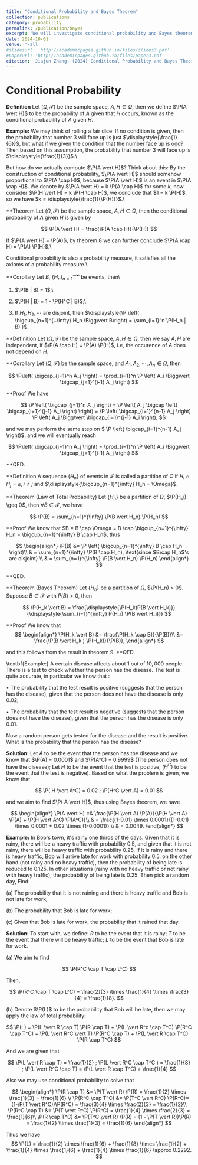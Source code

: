 ```yaml
---
title: "Conditional Probability and Bayes Theorem"
collection: publications
category: probability
permalink: /publication/bayes
excerpt: 'We will investigate conditional probability and Bayes theorem.'
date: 2024-10-01
venue: 'Fall'
#slidesurl: 'http://academicpages.github.io/files/slides3.pdf'
#paperurl: 'http://academicpages.github.io/files/paper3.pdf'
citation: 'Jiajun Zhang, (2024) Conditional Probability and Bayes Theorem'
---
```


# Conditional Probability

**Definition**
Let $(\Omega,\mathcal{F})$ be the sample space, $A,H \in \Omega$, then we define $\P(A \vert H)$ to be the probability of $A$ given that $H$ occurs, known as the conditional probability of $A$ given $H$.


**Example:** We may think of rolling a fair dice: If no condition is given, then the probability that number $3$ will face up is just $\displaystyle{\frac{1}{6}}$, but what if we given the condition that the number face up is odd? Then based on this assumption, the probability that number $3$ will face up is $\displaystyle{\frac{1}{3}}$.\\

But how do we actually compute $\P(A \vert H)$? Think about this: By the construction of conditional probability, $\P(A \vert H)$ should somehow proportional to $\P(A \cap H)$, because $\P(A \vert H)$ is an event in $\P(A \cap H)$. We denote by $\P(A \vert H) = k \P(A \cap H)$ for some $k$, now consider $\P(H \vert H) = k \P(H \cap H)$, we conclude that $1 = k \P(H)$, so we have $k = \displaystyle{\frac{1}{\P(H)}}$.\\

**Theorem
Let $(\Omega,\mathcal{F})$ be the sample space, $A,H \in \Omega$, then the conditional probability of $A$ given $H$ is given by

$$
\P(A \vert H) = \frac{\P(A \cap H)}{\P(H)}
$$


If $\P(A \vert H) = \P(A)$, by theorem 8 we can further conclude $\P(A \cap H) = \P(A) \P(H)$.\\

Conditional probability is also a probability measure, it satisfies all the axioms of a probability measure.\\

**Corollary
Let $B$, $\{ H_n \}_{n=1}^{+\infty}$ be events, then\\

1. $\P(B | B) = 1$;\\

2. $\P(H | B) = 1 - \P(H^C | B)$;\\

3. If $H_1,H_2,\cdots$ are disjoint, then $\displaystyle{\P \left( \bigcup_{n=1}^{+\infty} H_n \Bigg\vert B\right) = \sum_{i=1}^n \P(H_n | B) }$.


**Definition
Let $(\Omega,\mathcal{F})$ be the sample space, $A,H \in \Omega$, then we say $A,H$ are independent, if $\P(A \cap H) = \P(A) \P(H)$, i.e, the occurence of $A$ does not depend on $H$.


**Corollary
Let $(\Omega,\mathcal{F})$ be the sample space, and $A_1,A_2,\cdots,A_n \in \Omega$, then

$$
\P\left( \bigcap_{j=1}^n A_j \right) = \prod_{i=1}^n \P \left( A_i \Bigg\vert \bigcap_{j=1}^{i-1} A_j \right)
$$


\**Proof
We have

$$
\P \left( \bigcap_{j=1}^n A_j \right) = \P \left( A_j \bigcap \left( \bigcap_{i=1}^{j-1} A_i \right) \right) = \P \left( \bigcap_{i=1}^{n-1} A_j \right) \P \left( A_j \Bigg\vert \bigcap_{i=1}^{j-1} A_i \right),
$$

and we may perform the same step on $ \P \left( \bigcap_{i=1}^{n-1} A_j \right)$, and we will eventually reach

$$
\P\left( \bigcap_{j=1}^n A_j \right) = \prod_{i=1}^n \P \left( A_i \Bigg\vert \bigcap_{j=1}^{i-1} A_j \right)
$$

**QED.

**Definition
A sequence  $\{ H_n \}$ of events in $\mathcal{F}$ is called a partition of $\Omega$ if $H_i \cap H_j = \varnothing, i \neq j$ and $\displaystyle{\bigcup_{n=1}^{\infty} H_n = \Omega}$.



**Theorem
(Law of Total Probability)
Let $\{H_n \}$ be a partition of $\Omega$, $\P(H_i) \geq 0$, then $\forall B \in \mathcal{F}$, we have

$$
\P(B) = \sum_{n=1}^{\infty} \P(B \vert H_n) \P(H_n)
$$


**Proof
We know that $B = B \cap \Omega = B \cap \bigcup_{n=1}^{\infty} H_n = \bigcup_{n=1}^{\infty} B \cap H_n$, thus

$$
\begin{align*}
\P(B) &= \P \left( \bigcup_{n=1}^{\infty} B \cap H_n \right)\\
& = \sum_{n=1}^{\infty} \P(B \cap H_n), \text{since $B\cap H_n$'s are disjoint} \\
& = \sum_{n=1}^{\infty} \P(B \vert H_n) \P(H_n)
\end{align*}
$$

**QED.

**Theorem
(Bayes Theorem) Let $\{ H_n \}$ be a partition of $\Omega$, $\P(H_n) > 0$. Suppose $B \in \mathcal{F}$ with $P(B) > 0$, then

$$
\P(H_k \vert B) = \frac{\displaystyle{\P(H_k)P(B \vert H_k)}}{\displaystyle{\sum_{i=1}^{\infty} P(H_i) \P(B \vert H_i)}}
$$


\**Proof
We know that
$$
\begin{align*}
\P(H_k \vert B) &= \frac{\P(H_k \cap B)}{\P(B)}\\
&= \frac{\P(B \vert H_k ) \P(H_k)}{\P(B)},
\end{align*}
$$

and this follows from the result in theorem 9.
**QED.


\textbf{Example:} A certain disease affects about $1$ out of $10,000$ people. There is a test to check whether the person has the disease. The test is quite accurate, in particular we know that :

$\bullet$ The probability that the test result is positive (suggests that the person has the disease), given that the person does not have the disease is only $0.02$;

$\bullet$ The probability that the test result is negative (suggests that the person does not have the disease), given that the person has the disease is only $0.01$.

Now a random person gets tested for the disease and the result is positive. What is the probability that the person has the disease?


**Solution:** Let $A$ to be the event that the person has the disease and we know that $\P(A) = 0.0001$ and $\P(A^C) = 0.9999$ (The person does not have the disease); Let $H$ to be the event that the test is positive, ($H^C)$ to be the event that the test is negative). Based on what the problem is given, we know that

$$
\P( H \vert A^C) = 0.02 ; \P(H^C \vert A) = 0.01
$$

and we aim to find $\P( A \vert H)$, thus using Bayes theorem, we have

$$
\begin{align*}
\P(A \vert H) =& \frac{\P(H \vert A) \P(A)}{\P(H \vert A) \P(A) + \P(H \vert A^C) \P(A^C)}\\
& = \frac{(1-0.01) \times 0.0001}{(1-0.01) \times 0.0001 + 0.02 \times (1-0.0001)} \\
& = 0.0049.
\end{align*}
$$

**Example:** In Bob's town, it's rainy one thirds of the days. Given that it is rainy, there will be a heavy traffic with probability $0.5$, and given that it is not rainy, there will be heavy traffic with probability $0.25$. If it is rainy and there is heavy traffic, Bob will arrive late for work with probability $0.5$. on the other hand (not rainy and no heavy traffic), then the probability of being late is reduced to $0.125$. In other situations (rainy with no heavy traffic or not rainy with heavy traffic), the probability of being late is $0.25$. Then pick a random day, Find:

(a) The probability that it is not raining and there is heavy traffic and Bob is not late for work;

(b) The probability that Bob is late for work;

(c) Given that Bob is late for work, the probability that it rained  that day.


**Solution:**
To start with, we define: $R$ to be the event that it is rainy; $T$ to be the event that there will be heavy traffic; $L$ to be the event that Bob is late for work. 


(a) We aim to find

$$
\P(R^C \cap T \cap L^C)
$$

Then, 

$$
\P(R^C \cap T \cap L^C) = \frac{2}{3} \times \frac{1}{4} \times \frac{3}{4} = \frac{1}{8}.
$$

(b) Denote $\P(L)$ to be the probability that Bob will be late, then we may apply the law of total probability:

$$
\P(L) = \P(L \vert R \cap T) \P(R \cap T) + \P(L \vert R^c \cap T^C) \P(R^C \cap T^C) + \P(L \vert R^C \vert T) \P(R^C \cap T) + \P(L \vert R \cap T^C) \P(R \cap T^C)
$$

And we are given that

$$
\P(L \vert R \cap T) = \frac{1}{2} ; \P(L \vert R^C \cap T^C ) = \frac{1}{8} ; \P(L \vert R^C \cap T) = \P(L \vert R \cap T^C) = \frac{1}{4}
$$

Also we may use conditional probability to solve that

$$
\begin{align*}
\P(R \cap T) &= \P(T \vert R) \P(R) = \frac{1}{2} \times \frac{1}{3} = \frac{1}{6} \\
\P(R^C \cap T^C) &= \P(T^C \vert R^C) \P(R^C)= (1-\P(T \vert R^C))\P(R^C) = \frac{3}{4} \times \frac{2}{3} = \frac{1}{2}\\
\P(R^C \cap T) &= \P(T \vert R^C) \P(R^C) = \frac{1}{4} \times \frac{2}{3} = \frac{1}{6}\\
\P(R \cap T^C) &= \P(T^C \vert R) \P(R) = (1 - \P(T \vert R))\P(R) = \frac{1}{2} \times \frac{1}{3} = \frac{1}{6} 
\end{align*}
$$

Thus we have
$$
\P(L) = \frac{1}{2} \times \frac{1}{6} + \frac{1}{8} \times \frac{1}{2} + \frac{1}{4} \times \frac{1}{6} + \frac{1}{4} \times \frac{1}{6} \approx 0.2292.
$$


